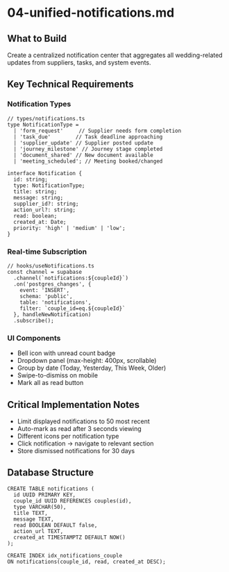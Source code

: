# 04-unified-notifications.md

## What to Build

Create a centralized notification center that aggregates all wedding-related updates from suppliers, tasks, and system events.

## Key Technical Requirements

### Notification Types

```
// types/notifications.ts
type NotificationType = 
  | 'form_request'     // Supplier needs form completion
  | 'task_due'        // Task deadline approaching
  | 'supplier_update' // Supplier posted update
  | 'journey_milestone' // Journey stage completed
  | 'document_shared' // New document available
  | 'meeting_scheduled'; // Meeting booked/changed

interface Notification {
  id: string;
  type: NotificationType;
  title: string;
  message: string;
  supplier_id?: string;
  action_url?: string;
  read: boolean;
  created_at: Date;
  priority: 'high' | 'medium' | 'low';
}
```

### Real-time Subscription

```
// hooks/useNotifications.ts
const channel = supabase
  .channel(`notifications:${coupleId}`)
  .on('postgres_changes', {
    event: 'INSERT',
    schema: 'public',
    table: 'notifications',
    filter: `couple_id=eq.${coupleId}`
  }, handleNewNotification)
  .subscribe();
```

### UI Components

- Bell icon with unread count badge
- Dropdown panel (max-height: 400px, scrollable)
- Group by date (Today, Yesterday, This Week, Older)
- Swipe-to-dismiss on mobile
- Mark all as read button

## Critical Implementation Notes

- Limit displayed notifications to 50 most recent
- Auto-mark as read after 3 seconds viewing
- Different icons per notification type
- Click notification → navigate to relevant section
- Store dismissed notifications for 30 days

## Database Structure

```
CREATE TABLE notifications (
  id UUID PRIMARY KEY,
  couple_id UUID REFERENCES couples(id),
  type VARCHAR(50),
  title TEXT,
  message TEXT,
  read BOOLEAN DEFAULT false,
  action_url TEXT,
  created_at TIMESTAMPTZ DEFAULT NOW()
);

CREATE INDEX idx_notifications_couple 
ON notifications(couple_id, read, created_at DESC);
```